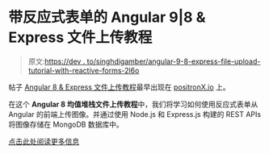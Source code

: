 # 带反应式表单的 Angular 9|8 & Express 文件上传教程

> 原文:[https://dev . to/singhdigamber/angular-9-8-express-file-upload-tutorial-with-reactive-forms-2l6o](https://dev.to/singhdigamber/angular-9-8-express-file-upload-tutorial-with-reactive-forms-2l6o)

帖子 [Angular 8 & Express 文件上传教程](https://www.positronx.io/angular-8-express-file-upload-tutorial-with-reactive-forms/)最早出现在 [positronX.io](https://www.positronx.io) 上。

在这个 **Angular 8 均值堆栈文件上传教程**中，我们将学习如何使用反应式表单从 Angular 的前端上传图像。并通过使用 Node.js 和 Express.js 构建的 REST APIs 将图像存储在 MongoDB 数据库中。

[点击此处阅读更多信息](https://www.positronx.io/angular-8-express-file-upload-tutorial-with-reactive-forms/)